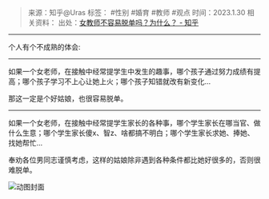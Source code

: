> 来源：知乎@Uras
> 标签： #性别 #婚育 #教师 #观点
> 时间：2023.1.30
> 相关资料：
> 出处：[女教师不容易脱单吗？为什么？ - 知乎](https://www.zhihu.com/question/333897597/answer/2857417299?utm_campaign=&utm_medium=social&utm_oi=636468377439440896&utm_psn=1601748642561499138&utm_source=pro.mandu.enjoyreading&utm_id=0)
***

个人有个不成熟的体会:

* * *

如果一个女老师，在接触中经常提学生中发生的趣事，哪个孩子通过努力成绩有提高；哪个孩子学习不上心让她上火；哪个孩子知错就改有新变化…

那这一定是个好姑娘，也很容易脱单。

* * *

如果一个女老师，在接触中经常提学生家长的各种事，哪个学生家长在哪当官、做什么生意；哪个学生家长傻x、智z、啥都搞不明白；哪个学生家长求她、捧她、找她帮忙…

奉劝各位男同志谨慎考虑，这样的姑娘除非遇到各种条件都比她好很多的，否则很难脱单。

![动图封面](https://pic1.zhimg.com/50/v2-a3552137d601a6e72cea3d08b2937a70_720w.gif?source=1940ef5c)